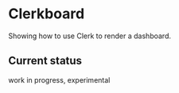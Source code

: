 # Clerkboard

Showing how to use Clerk to render a dashboard.

## Current status

work in progress, experimental
